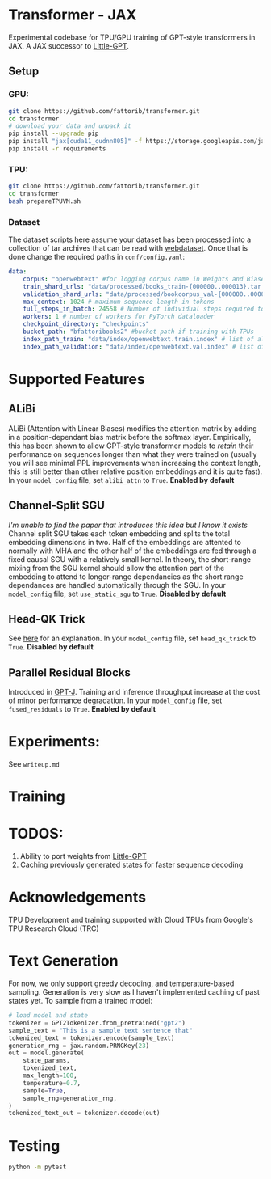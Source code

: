 # Transformer - JAX

Experimental codebase for TPU/GPU training of GPT-style transformers in JAX. A JAX successor to [Little-GPT](https://github.com/fattorib/Little-GPT).

## Setup

### GPU:

```bash
git clone https://github.com/fattorib/transformer.git
cd transformer 
# download your data and unpack it 
pip install --upgrade pip
pip install "jax[cuda11_cudnn805]" -f https://storage.googleapis.com/jax-releases/jax_cuda_releases.html
pip install -r requirements
```

### TPU:

```bash
git clone https://github.com/fattorib/transformer.git
cd transformer 
bash prepareTPUVM.sh
```

### Dataset

The dataset scripts here assume your dataset has been processed into a collection of tar archives that can be read with [webdataset](https://github.com/webdataset/webdataset). Once that is done change the required paths in ```conf/config.yaml```:

```yaml
data:
    corpus: "openwebtext" #for logging corpus name in Weights and Biases
    train_shard_urls: "data/processed/books_train-{000000..000013}.tar.gz" # required if not using TPUs. This is the path where you unpacked your dataset from above
    validation_shard_urls: "data/processed/bookcorpus_val-{000000..000002}.tar.gz" # required if not using TPUs. This is the path where you unpacked your dataset from above
    max_context: 1024 # maximum sequence length in tokens
    full_steps_in_batch: 24558 # Number of individual steps required to complete an epoch
    workers: 1 # number of workers for PyTorch dataloader 
    checkpoint_directory: "checkpoints"
    bucket_path: "bfattoribooks2" #bucket path if training with TPUs
    index_path_train: "data/index/openwebtext.train.index" # list of all shards + GCP urls
    index_path_validation: "data/index/openwebtext.val.index" # list of all shards + GCP urls
```

# Supported Features

## ALiBi

ALiBi (Attention with Linear Biases) modifies the attention matrix by adding in a position-dependant bias matrix before the softmax layer. Empirically, this has been shown to allow GPT-style transformer models to *retain* their performance on sequences longer than what they were trained on (usually you will see minimal PPL improvements when increasing the context length, this is still better than other relative position embeddings and it is quite fast). In your ```model_config``` file, set ```alibi_attn``` to ```True```. **Enabled by default**

## Channel-Split SGU

*I'm unable to find the paper that introduces this idea but I know it exists* Channel split SGU takes each token embedding and splits the total embedding dimensions in two. Half of the embeddings are attented to normally with MHA and the other half of the embeddings are fed through a fixed causal SGU with a relatively small kernel. In theory, the short-range mixing from the SGU kernel should allow the attention part of the embedding to attend to longer-range dependancies as the short range dependances are handled automatically through the SGU. In your ```model_config``` file, set ```use_static_sgu``` to ```True```. **Disabled by default**

## Head-QK Trick
See [here](https://github.com/BlinkDL/RWKV-LM#the-head-qk-trick-learning-to-copy-and-avoid-tokens) for an explanation. In your ```model_config``` file, set ```head_qk_trick``` to ```True```. **Disabled by default**

## Parallel Residual Blocks

Introduced in [GPT-J](https://github.com/kingoflolz/mesh-transformer-jax). Training and inference throughput increase at the cost of minor performance degradation. In your ```model_config``` file, set ```fused_residuals``` to ```True```. **Enabled by default**

# Experiments:

See ```writeup.md```

# Training 

# TODOS:
1. Ability to port weights from [Little-GPT](https://github.com/fattorib/Little-GPT)
2. Caching previously generated states for faster sequence decoding

# Acknowledgements
TPU Development and training supported with Cloud TPUs from Google's TPU Research Cloud (TRC)

# Text Generation

For now, we only support greedy decoding, and temperature-based sampling. Generation is very slow as I haven't implemented caching of past states yet. To sample from a trained model:

```python 
# load model and state
tokenizer = GPT2Tokenizer.from_pretrained("gpt2")
sample_text = "This is a sample text sentence that"
tokenized_text = tokenizer.encode(sample_text)
generation_rng = jax.random.PRNGKey(23)
out = model.generate(
    state_params,
    tokenized_text,
    max_length=100,
    temperature=0.7,
    sample=True,
    sample_rng=generation_rng,
)
tokenized_text_out = tokenizer.decode(out)
```

# Testing
```bash 
python -m pytest
```